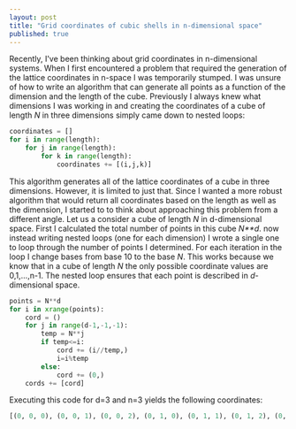 ```yaml
---
layout: post
title: "Grid coordinates of cubic shells in n-dimensional space"
published: true
---
```


Recently, I've been thinking about grid coordinates in n-dimensional systems. When I first encountered a problem that required the generation of the lattice coordinates in n-space I was temporarily stumped. I was unsure of how to write an algorithm that can generate all points as a function of the dimension and the length of the cube. Previously I always knew what dimensions I was working in and creating the coordinates of a cube of length _N_ in three dimensions simply came down to nested loops:


```python
coordinates = []
for i in range(length):
	for j in range(length):
		for k in range(length):
			coordinates += [(i,j,k)]		
```


This algorithm generates all of the lattice coordinates of a cube in three dimensions. However, it is limited to just that. Since I wanted a more robust algorithm that would return all coordinates based on the length as well as the dimension, I started to to think about approaching this problem from a different angle. Let us a consider a cube of length _N_ in d-dimensional space. First I calculated the total number of points in this cube _N**d_. now instead writing nested loops (one for each dimension) I wrote a single one to loop through the number of points I determined. For each iteration in the loop I change bases from base 10 to the base _N_. This works because we know that in a cube of length _N_ the only possible coordinate values are 0,1,...,n-1. The nested loop ensures that each point is described in _d_-dimensional space.


```python
points = N**d
for i in xrange(points):
	cord = ()
	for j in range(d-1,-1,-1): 
		temp = N**j
		if temp<=i:
			cord += (i//temp,)
			i=i%temp
		else:
			cord += (0,)
	cords += [cord]
```


Executing this code for d=3 and n=3 yields the following coordinates:


```python
[(0, 0, 0), (0, 0, 1), (0, 0, 2), (0, 1, 0), (0, 1, 1), (0, 1, 2), (0, 2, 0), (0, 2, 1), (0, 2, 2), (1, 0, 0), (1, 0, 1), (1, 0, 2), (1, 1, 0), (1, 1, 1), (1, 1, 2), (1, 2, 0), (1, 2, 1), (1, 2, 2), (2, 0, 0), (2, 0, 1), (2, 0, 2), (2, 1, 0), (2, 1, 1), (2, 1, 2), (2, 2, 0), (2, 2, 1), (2, 2, 2)]
```